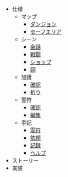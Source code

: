 * 仕様
  * マップ
    * [ダンジョン](specifications/map/dungeon.md)
    * [セーフエリア](specifications/map/safe-area.md)
  * シーン
    * [会話](specifications/scene/talk.md)
    * [戦闘](specifications/scene/battle.md)
    * [ショップ](specifications/scene/shop.md)
    * [祠](specifications/scene/shrine.md)
  * 加護
    * [確認](specifications/blessing/view.md)
    * [祈り](specifications/blessing/pray.md)
  * 霊符
    * [確認](specifications/deck/view.md)
    * [編集](specifications/deck/edit.md)
  * 手記
    * [霊符](specifications/diary/cards.md)
    * [依頼](specifications/diary/quests.md)
    * [記録](specifications/diary/notes.md)
    * [ヘルプ](specifications/diary/help.md)
* ストーリー
* 実装